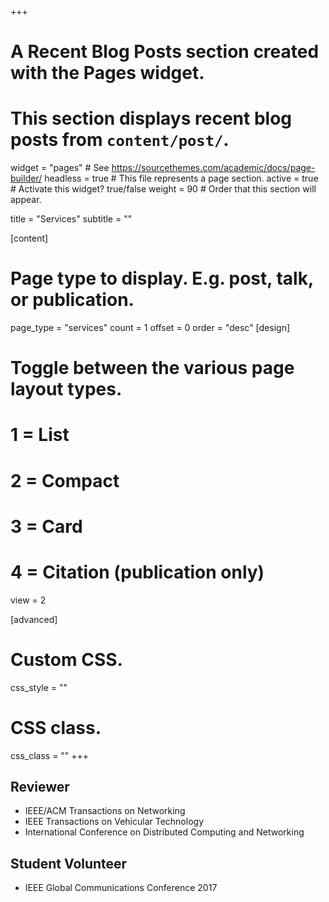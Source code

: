 +++
# A Recent Blog Posts section created with the Pages widget.
# This section displays recent blog posts from `content/post/`.

widget = "pages"  # See https://sourcethemes.com/academic/docs/page-builder/
headless = true  # This file represents a page section.
active = true  # Activate this widget? true/false
weight = 90  # Order that this section will appear.

title = "Services"
subtitle = ""

[content]
  # Page type to display. E.g. post, talk, or publication.
  page_type = "services"
  count = 1
  offset = 0
  order = "desc"
[design]
  # Toggle between the various page layout types.
  #   1 = List
  #   2 = Compact
  #   3 = Card
  #   4 = Citation (publication only)
  view = 2
    
[advanced]
 # Custom CSS. 
 css_style = ""
 
 # CSS class.
 css_class = ""
+++

## Reviewer

* IEEE/ACM Transactions on Networking
* IEEE Transactions on Vehicular Technology 
* International Conference on Distributed Computing and Networking

## Student Volunteer
* IEEE Global Communications Conference 2017